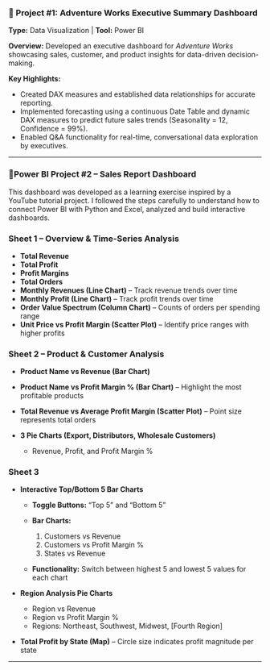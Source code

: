 ### **🚀 Project #1: Adventure Works Executive Summary Dashboard**

**Type:** Data Visualization | **Tool:** Power BI

**Overview:**
Developed an executive dashboard for *Adventure Works* showcasing sales, customer, and product insights for data-driven decision-making.

**Key Highlights:**

* Created DAX measures and established data relationships for accurate reporting.
* Implemented forecasting using a continuous Date Table and dynamic DAX measures to predict future sales trends (Seasonality = 12, Confidence = 99%).
* Enabled Q&A functionality for real-time, conversational data exploration by executives.

---

### 🚀Power BI Project #2 – Sales Report Dashboard

This dashboard was developed as a learning exercise inspired by a YouTube tutorial project.
I followed the steps carefully to understand how to connect Power BI with Python and Excel, analyzed and build interactive dashboards.

### Sheet 1 – Overview & Time-Series Analysis

* **Total Revenue**
* **Total Profit**
* **Profit Margins**
* **Total Orders**
* **Monthly Revenues (Line Chart)** – Track revenue trends over time
* **Monthly Profit (Line Chart)** – Track profit trends over time
* **Order Value Spectrum (Column Chart)** – Counts of orders per spending range
* **Unit Price vs Profit Margin (Scatter Plot)** – Identify price ranges with higher profits

### Sheet 2 – Product & Customer Analysis

* **Product Name vs Revenue (Bar Chart)**
* **Product Name vs Profit Margin % (Bar Chart)** – Highlight the most profitable products
* **Total Revenue vs Average Profit Margin (Scatter Plot)** – Point size represents total orders
* **3 Pie Charts (Export, Distributors, Wholesale Customers)**

  * Revenue, Profit, and Profit Margin %

### Sheet 3
* **Interactive Top/Bottom 5 Bar Charts**

  * **Toggle Buttons:** “Top 5” and “Bottom 5”
  * **Bar Charts:**

    1. Customers vs Revenue
    2. Customers vs Profit Margin %
    3. States vs Revenue
  * **Functionality:** Switch between highest 5 and lowest 5 values for each chart
* **Region Analysis Pie Charts**

  * Region vs Revenue
  * Region vs Profit Margin %
  * Regions: Northeast, Southwest, Midwest, [Fourth Region]

* **Total Profit by State (Map)** – Circle size indicates profit magnitude per state

---
